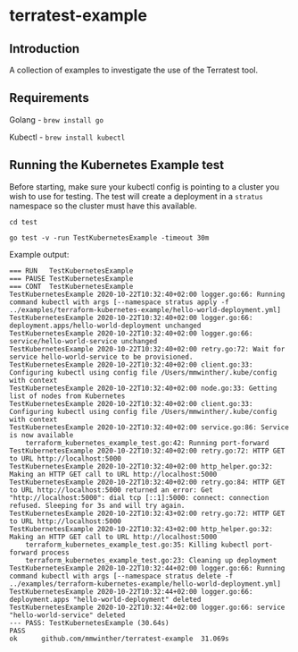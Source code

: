 # terratest-example

## Introduction

A collection of examples to investigate the use of the Terratest tool.

## Requirements

Golang - `brew install go`

Kubectl - `brew install kubectl`

## Running the Kubernetes Example test

Before starting, make sure your kubectl config is pointing to a cluster you wish to use for testing. The test will create a deployment in a `stratus` namespace so the cluster must have this available.

`cd test`

`go test -v -run TestKubernetesExample -timeout 30m`

Example output:
```
=== RUN   TestKubernetesExample
=== PAUSE TestKubernetesExample
=== CONT  TestKubernetesExample
TestKubernetesExample 2020-10-22T10:32:40+02:00 logger.go:66: Running command kubectl with args [--namespace stratus apply -f ../examples/terraform-kubernetes-example/hello-world-deployment.yml]
TestKubernetesExample 2020-10-22T10:32:40+02:00 logger.go:66: deployment.apps/hello-world-deployment unchanged
TestKubernetesExample 2020-10-22T10:32:40+02:00 logger.go:66: service/hello-world-service unchanged
TestKubernetesExample 2020-10-22T10:32:40+02:00 retry.go:72: Wait for service hello-world-service to be provisioned.
TestKubernetesExample 2020-10-22T10:32:40+02:00 client.go:33: Configuring kubectl using config file /Users/mmwinther/.kube/config with context
TestKubernetesExample 2020-10-22T10:32:40+02:00 node.go:33: Getting list of nodes from Kubernetes
TestKubernetesExample 2020-10-22T10:32:40+02:00 client.go:33: Configuring kubectl using config file /Users/mmwinther/.kube/config with context
TestKubernetesExample 2020-10-22T10:32:40+02:00 service.go:86: Service is now available
    terraform_kubernetes_example_test.go:42: Running port-forward
TestKubernetesExample 2020-10-22T10:32:40+02:00 retry.go:72: HTTP GET to URL http://localhost:5000
TestKubernetesExample 2020-10-22T10:32:40+02:00 http_helper.go:32: Making an HTTP GET call to URL http://localhost:5000
TestKubernetesExample 2020-10-22T10:32:40+02:00 retry.go:84: HTTP GET to URL http://localhost:5000 returned an error: Get "http://localhost:5000": dial tcp [::1]:5000: connect: connection refused. Sleeping for 3s and will try again.
TestKubernetesExample 2020-10-22T10:32:43+02:00 retry.go:72: HTTP GET to URL http://localhost:5000
TestKubernetesExample 2020-10-22T10:32:43+02:00 http_helper.go:32: Making an HTTP GET call to URL http://localhost:5000
    terraform_kubernetes_example_test.go:35: Killing kubectl port-forward process
    terraform_kubernetes_example_test.go:23: Cleaning up deployment
TestKubernetesExample 2020-10-22T10:32:44+02:00 logger.go:66: Running command kubectl with args [--namespace stratus delete -f ../examples/terraform-kubernetes-example/hello-world-deployment.yml]
TestKubernetesExample 2020-10-22T10:32:44+02:00 logger.go:66: deployment.apps "hello-world-deployment" deleted
TestKubernetesExample 2020-10-22T10:32:44+02:00 logger.go:66: service "hello-world-service" deleted
--- PASS: TestKubernetesExample (30.64s)
PASS
ok  	github.com/mmwinther/terratest-example	31.069s
```
